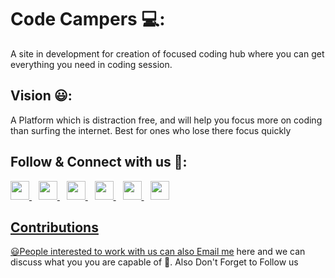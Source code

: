 # Code Campers 💻:
A site in development for creation of focused coding hub where you can get everything you need in coding session.

## Vision 😃:
A Platform which is distraction free, and will help you focus more on coding than surfing the internet. Best for ones who lose there focus quickly


## Follow & Connect with us 📲:
   <a href="https://www.youtube.com/c/CommunityClassroom">
    <img width="30px" src="https://www.vectorlogo.zone/logos/youtube/youtube-icon.svg" />
   </a>&ensp;
  <a href="https://discord.gg/dkTTtGv9nC">
    <img width="30px" src="https://www.vectorlogo.zone/logos/discordapp/discordapp-tile.svg" />
  </a>&ensp;
    <a href="https://t.me/Domdev_ttvg">
    <img width="30px" src="https://www.vectorlogo.zone/logos/telegram/telegram-icon.svg" />
  </a> 
  </a>&ensp;
  <a href="https://twitter.com/TheTechVillageT">
    <img width="30px" src="https://www.vectorlogo.zone/logos/twitter/twitter-official.svg" />
  </a>&ensp;
  <a href="https://www.linkedin.com/in/vedant-kahalekar-89675122b/">
    <img width="30px" src="https://www.vectorlogo.zone/logos/linkedin/linkedin-icon.svg" />
  </a>&ensp;
  <a href="https://www.instagram.com/the.tech.village/">
    <img width="30px" src="https://www.vectorlogo.zone/logos/instagram/instagram-icon.svg" />

## Contributions
 😃People interested to work with us can also [Email me](contact.ttvillage@gmail.com) here and we can discuss what you you are capable of 🤟.
 Also Don't Forget to Follow us
